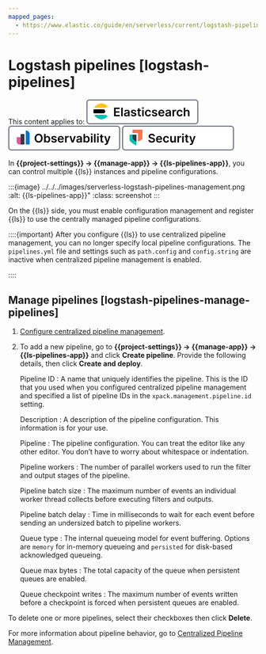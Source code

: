 ```yaml
---
mapped_pages:
  - https://www.elastic.co/guide/en/serverless/current/logstash-pipelines.html
---
```


# Logstash pipelines [logstash-pipelines]

This content applies to: [![Elasticsearch](../../../images/serverless-es-badge.svg "")](../../../solutions/search.md) [![Observability](../../../images/serverless-obs-badge.svg "")](../../../solutions/observability.md) [![Security](../../../images/serverless-sec-badge.svg "")](../../../solutions/security/elastic-security-serverless.md)

In **{{project-settings}} → {{manage-app}} → {{ls-pipelines-app}}**, you can control multiple {{ls}} instances and pipeline configurations.

:::{image} ../../../images/serverless-logstash-pipelines-management.png
:alt: {{ls-pipelines-app}}"
:class: screenshot
:::

On the {{ls}} side, you must enable configuration management and register {{ls}} to use the centrally managed pipeline configurations.

::::{important}
After you configure {{ls}} to use centralized pipeline management, you can no longer specify local pipeline configurations. The `pipelines.yml` file and settings such as `path.config` and `config.string` are inactive when centralized pipeline management is enabled.

::::



## Manage pipelines [logstash-pipelines-manage-pipelines]

1. [Configure centralized pipeline management](https://www.elastic.co/guide/en/logstash/current/configuring-centralized-pipelines.html).
2. To add a new pipeline, go to **{{project-settings}} → {{manage-app}} → {{ls-pipelines-app}}** and click **Create pipeline**. Provide the following details, then click **Create and deploy**.

    Pipeline ID
    :   A name that uniquely identifies the pipeline. This is the ID that you used when you configured centralized pipeline management and specified a list of pipeline IDs in the `xpack.management.pipeline.id` setting.

    Description
    :   A description of the pipeline configuration. This information is for your use.

    Pipeline
    :   The pipeline configuration. You can treat the editor like any other editor. You don’t have to worry about whitespace or indentation.

    Pipeline workers
    :   The number of parallel workers used to run the filter and output stages of the pipeline.

    Pipeline batch size
    :   The maximum number of events an individual worker thread collects before executing filters and outputs.

    Pipeline batch delay
    :   Time in milliseconds to wait for each event before sending an undersized batch to pipeline workers.

    Queue type
    :   The internal queueing model for event buffering. Options are `memory` for in-memory queueing and `persisted` for disk-based acknowledged queueing.

    Queue max bytes
    :   The total capacity of the queue when persistent queues are enabled.

    Queue checkpoint writes
    :   The maximum number of events written before a checkpoint is forced when persistent queues are enabled.


To delete one or more pipelines, select their checkboxes then click **Delete**.

For more information about pipeline behavior, go to [Centralized Pipeline Management](https://www.elastic.co/guide/en/logstash/current/logstash-centralized-pipeline-management.html#_pipeline_behavior).
